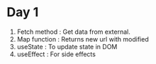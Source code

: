 # Day 1

1. Fetch method : Get data from external.
2. Map function : Returns new url with modified
3. useState : To update state in DOM
4. useEffect : For side effects

